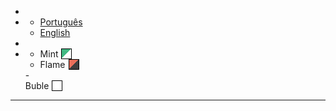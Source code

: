<!-- _navbar.md -->
- [<i class="mdi mdi-home"></i>](/en/ "Cover")  
- <i class="mdi mdi-translate"></i>
  - [Português](/README.md)
  - [English](/en/README.md)
- [<i class="mdi mdi-github"></i>](https://github.com/MathWhite "Github")
- <i class="mdi mdi-palette"></i>
  - <div style="display: flex; align-items: center; gap: 5px;">
      <span onClick="themeSelector('vue')">Mint</span>
      <div class="quadrado" style="
        width: 15px;
        height: 15px;
        background: linear-gradient(to bottom right, #42B983 50%, #FFFFFF 50%);
        border: 1px solid black;
      "></div>
    </div>
  - <div style="display: flex; align-items: center; gap: 5px;">
    <span onClick="themeSelector('dark-orange')">Flame</span>
    <div class="quadrado" style="
      width: 15px;
      height: 15px;
      background: linear-gradient(to bottom right, #EA6F5A 50%, #3F3F3F 50%);
      border: 1px solid black;
    "></div>
  </div>
  - <div style="display: flex; align-items: center; gap: 5px;">
    <span onClick="themeSelector('buble')">Buble</span>
    <div class="quadrado" style="
      width: 15px;
      height: 15px;
      background: white;
      border: 1px solid black;
    "></div>
  </div>
  
---